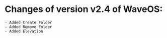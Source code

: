 # Changes of version v2.4 of WaveOS:
    - Added Create Folder 
    - Added Remove Folder
    - Added Elevation